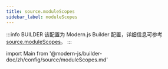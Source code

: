 ```yaml
---
title: source.moduleScopes
sidebar_label: moduleScopes
---
```


:::info BUILDER
该配置为 Modern.js Builder 配置，详细信息可参考 [source.moduleScopes](https://modernjs.dev/builder/zh/api/config-source.html#source-modulescopes)。
:::

import Main from '@modern-js/builder-doc/zh/config/source/moduleScopes.md'

<Main />
